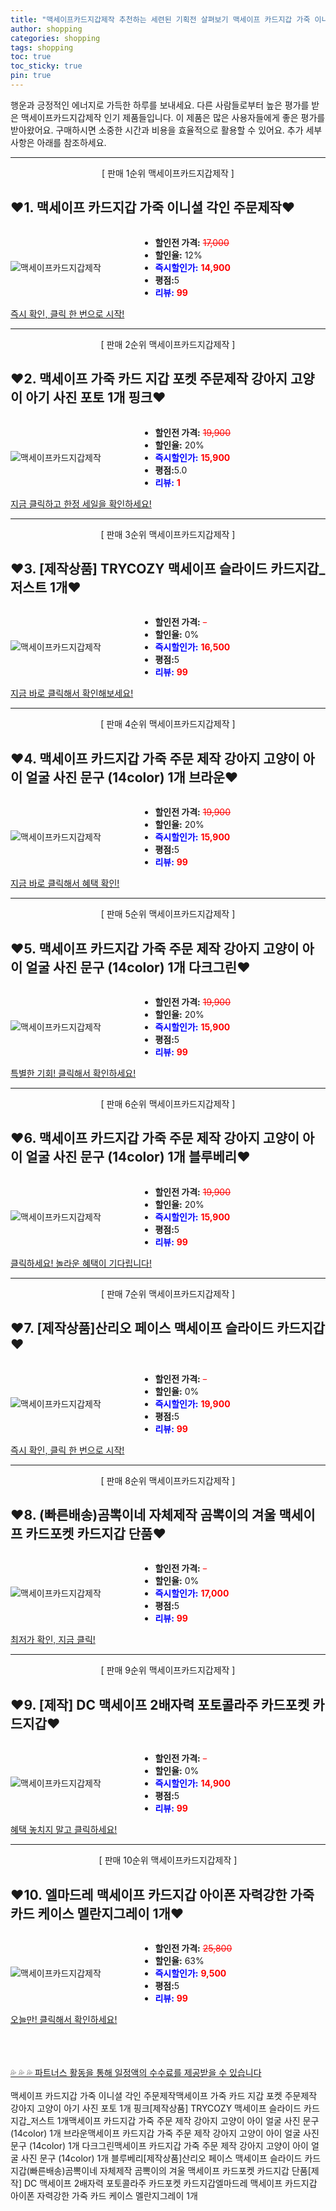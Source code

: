 ```yaml
---
title: "맥세이프카드지갑제작 추천하는 세련된 기획전 살펴보기 맥세이프 카드지갑 가죽 이니셜 각인"
author: shopping
categories: shopping
tags: shopping
toc: true
toc_sticky: true
pin: true
---
```

행운과 긍정적인 에너지로 가득한 하루를 보내세요. 다른 사람들로부터 높은 평가를 받은 맥세이프카드지갑제작 인기 제품들입니다. 이 제품은 많은 사용자들에게 좋은 평가를 받아왔어요. 구매하시면 소중한 시간과 비용을 효율적으로 활용할 수 있어요. 추가 세부 사항은 아래를 참조하세요.

---
<p class="toplist" style="margin: 0 auto; display: block; width: fit-content;">[ 판매 1순위 맥세이프카드지갑제작 ]</p>

<h2><strong>❤️1. 맥세이프 카드지갑 가죽 이니셜 각인 주문제작❤️</strong></h2>

<div style="display: flex; align-items: center;">
    <div style="flex: 0.4;">
        <img src="https://thumbnail10.coupangcdn.com/thumbnails/remote/230x230ex/image/vendor_inventory/dab2/16bc8085b90f71d7a93fc958c8818d83f1435549cfe8b850aff192a4c6da.jpg" alt="맥세이프카드지갑제작" style="max-width: 100%;">
    </div>
    <div style="flex: 0.6; margin-left: 10px;">
        <ul>
            <li><strong>할인전 가격:</strong> <del style="color: red;">17,000</del></li>
            <li><strong>할인율:</strong> 12%</li>
            <li><span style='color:blue'><strong>즉시할인가:</strong></span> <span style='color:red'><strong>14,900</strong></span></li>
            <li><strong>평점:</strong>5</li>
            <li><span style='color:blue'><strong>리뷰:</strong></span> <span style='color:red'><strong>99</strong></span></li>
        </ul>
    </div>
</div>
<div class="center">
    <a href="https://William4Davisa.github.io?lptag=AF9450613&subid=githubio&pageKey=8135101919&traceid=V0-153&itemId=23107618348&vendorItemId=90140892884" class="myButton">
        즉시 확인, 클릭 한 번으로 시작!
    </a>
</div>


---
<p class="toplist" style="margin: 0 auto; display: block; width: fit-content;">[ 판매 2순위 맥세이프카드지갑제작 ]</p>

<h2><strong>❤️2. 맥세이프 가죽 카드 지갑 포켓 주문제작 강아지 고양이 아기 사진 포토 1개 핑크❤️</strong></h2>

<div style="display: flex; align-items: center;">
    <div style="flex: 0.4;">
        <img src="https://thumbnail7.coupangcdn.com/thumbnails/remote/230x230ex/image/vendor_inventory/7b53/6c74720aeeba138ff1e3e87c3d83c144ac7e58a741a5ddf6b0ce6b5a7cd5.jpg" alt="맥세이프카드지갑제작" style="max-width: 100%;">
    </div>
    <div style="flex: 0.6; margin-left: 10px;">
        <ul>
            <li><strong>할인전 가격:</strong> <del style="color: red;">19,900</del></li>
            <li><strong>할인율:</strong> 20%</li>
            <li><span style='color:blue'><strong>즉시할인가:</strong></span> <span style='color:red'><strong>15,900</strong></span></li>
            <li><strong>평점:</strong>5.0</li>
            <li><span style='color:blue'><strong>리뷰:</strong></span> <span style='color:red'><strong>1</strong></span></li>
        </ul>
    </div>
</div>
<div class="center">
    <a href="https://William4Davisa.github.io?lptag=AF9450613&subid=githubio&pageKey=8087706865&traceid=V0-153&itemId=22830559103&vendorItemId=89865327114" class="myButton">
        지금 클릭하고 한정 세일을 확인하세요!
    </a>
</div>


---
<p class="toplist" style="margin: 0 auto; display: block; width: fit-content;">[ 판매 3순위 맥세이프카드지갑제작 ]</p>

<h2><strong>❤️3. [제작상품] TRYCOZY 맥세이프 슬라이드 카드지갑_저스트 1개❤️</strong></h2>

<div style="display: flex; align-items: center;">
    <div style="flex: 0.4;">
        <img src="https://thumbnail9.coupangcdn.com/thumbnails/remote/230x230ex/image/vendor_inventory/4a79/7835cfd9de4f478fea14fd4a87d181b0b26f74c10541afbf8c3b20892e3f.jpg" alt="맥세이프카드지갑제작" style="max-width: 100%;">
    </div>
    <div style="flex: 0.6; margin-left: 10px;">
        <ul>
            <li><strong>할인전 가격:</strong> <del style="color: red;">-</del></li>
            <li><strong>할인율:</strong> 0%</li>
            <li><span style='color:blue'><strong>즉시할인가:</strong></span> <span style='color:red'><strong>16,500</strong></span></li>
            <li><strong>평점:</strong>5</li>
            <li><span style='color:blue'><strong>리뷰:</strong></span> <span style='color:red'><strong>99</strong></span></li>
        </ul>
    </div>
</div>
<div class="center">
    <a href="https://William4Davisa.github.io?lptag=AF9450613&subid=githubio&pageKey=8133026593&traceid=V0-153&itemId=23099114986&vendorItemId=90443774874" class="myButton">
        지금 바로 클릭해서 확인해보세요!
    </a>
</div>


---
<p class="toplist" style="margin: 0 auto; display: block; width: fit-content;">[ 판매 4순위 맥세이프카드지갑제작 ]</p>

<h2><strong>❤️4. 맥세이프 카드지갑 가죽 주문 제작 강아지 고양이 아이 얼굴 사진 문구 (14color) 1개 브라운❤️</strong></h2>

<div style="display: flex; align-items: center;">
    <div style="flex: 0.4;">
        <img src="https://thumbnail10.coupangcdn.com/thumbnails/remote/230x230ex/image/vendor_inventory/8d74/a73fda2a35b7100b8b2a375ffca5e6dd59944865538a11a3758759e676f7.png" alt="맥세이프카드지갑제작" style="max-width: 100%;">
    </div>
    <div style="flex: 0.6; margin-left: 10px;">
        <ul>
            <li><strong>할인전 가격:</strong> <del style="color: red;">19,900</del></li>
            <li><strong>할인율:</strong> 20%</li>
            <li><span style='color:blue'><strong>즉시할인가:</strong></span> <span style='color:red'><strong>15,900</strong></span></li>
            <li><strong>평점:</strong>5</li>
            <li><span style='color:blue'><strong>리뷰:</strong></span> <span style='color:red'><strong>99</strong></span></li>
        </ul>
    </div>
</div>
<div class="center">
    <a href="https://William4Davisa.github.io?lptag=AF9450613&subid=githubio&pageKey=8087466319&traceid=V0-153&itemId=22829694865&vendorItemId=89864476007" class="myButton">
        지금 바로 클릭해서 혜택 확인!
    </a>
</div>


---
<p class="toplist" style="margin: 0 auto; display: block; width: fit-content;">[ 판매 5순위 맥세이프카드지갑제작 ]</p>

<h2><strong>❤️5. 맥세이프 카드지갑 가죽 주문 제작 강아지 고양이 아이 얼굴 사진 문구 (14color) 1개 다크그린❤️</strong></h2>

<div style="display: flex; align-items: center;">
    <div style="flex: 0.4;">
        <img src="https://thumbnail10.coupangcdn.com/thumbnails/remote/230x230ex/image/vendor_inventory/8d74/a73fda2a35b7100b8b2a375ffca5e6dd59944865538a11a3758759e676f7.png" alt="맥세이프카드지갑제작" style="max-width: 100%;">
    </div>
    <div style="flex: 0.6; margin-left: 10px;">
        <ul>
            <li><strong>할인전 가격:</strong> <del style="color: red;">19,900</del></li>
            <li><strong>할인율:</strong> 20%</li>
            <li><span style='color:blue'><strong>즉시할인가:</strong></span> <span style='color:red'><strong>15,900</strong></span></li>
            <li><strong>평점:</strong>5</li>
            <li><span style='color:blue'><strong>리뷰:</strong></span> <span style='color:red'><strong>99</strong></span></li>
        </ul>
    </div>
</div>
<div class="center">
    <a href="https://William4Davisa.github.io?lptag=AF9450613&subid=githubio&pageKey=8087466319&traceid=V0-153&itemId=22829694862&vendorItemId=89864475997" class="myButton">
        특별한 기회! 클릭해서 확인하세요!
    </a>
</div>


---
<p class="toplist" style="margin: 0 auto; display: block; width: fit-content;">[ 판매 6순위 맥세이프카드지갑제작 ]</p>

<h2><strong>❤️6. 맥세이프 카드지갑 가죽 주문 제작 강아지 고양이 아이 얼굴 사진 문구 (14color) 1개 블루베리❤️</strong></h2>

<div style="display: flex; align-items: center;">
    <div style="flex: 0.4;">
        <img src="https://thumbnail10.coupangcdn.com/thumbnails/remote/230x230ex/image/vendor_inventory/8d74/a73fda2a35b7100b8b2a375ffca5e6dd59944865538a11a3758759e676f7.png" alt="맥세이프카드지갑제작" style="max-width: 100%;">
    </div>
    <div style="flex: 0.6; margin-left: 10px;">
        <ul>
            <li><strong>할인전 가격:</strong> <del style="color: red;">19,900</del></li>
            <li><strong>할인율:</strong> 20%</li>
            <li><span style='color:blue'><strong>즉시할인가:</strong></span> <span style='color:red'><strong>15,900</strong></span></li>
            <li><strong>평점:</strong>5</li>
            <li><span style='color:blue'><strong>리뷰:</strong></span> <span style='color:red'><strong>99</strong></span></li>
        </ul>
    </div>
</div>
<div class="center">
    <a href="https://William4Davisa.github.io?lptag=AF9450613&subid=githubio&pageKey=8087466319&traceid=V0-153&itemId=22829694841&vendorItemId=89864475930" class="myButton">
        클릭하세요! 놀라운 혜택이 기다립니다!
    </a>
</div>


---
<p class="toplist" style="margin: 0 auto; display: block; width: fit-content;">[ 판매 7순위 맥세이프카드지갑제작 ]</p>

<h2><strong>❤️7. [제작상품]산리오 페이스 맥세이프 슬라이드 카드지갑❤️</strong></h2>

<div style="display: flex; align-items: center;">
    <div style="flex: 0.4;">
        <img src="https://thumbnail7.coupangcdn.com/thumbnails/remote/230x230ex/image/vendor_inventory/d53a/19e321a2a468beea68d7a9d3c992b94a02a6a613187793f4b35f0d08f696.jpg" alt="맥세이프카드지갑제작" style="max-width: 100%;">
    </div>
    <div style="flex: 0.6; margin-left: 10px;">
        <ul>
            <li><strong>할인전 가격:</strong> <del style="color: red;">-</del></li>
            <li><strong>할인율:</strong> 0%</li>
            <li><span style='color:blue'><strong>즉시할인가:</strong></span> <span style='color:red'><strong>19,900</strong></span></li>
            <li><strong>평점:</strong>5</li>
            <li><span style='color:blue'><strong>리뷰:</strong></span> <span style='color:red'><strong>99</strong></span></li>
        </ul>
    </div>
</div>
<div class="center">
    <a href="https://William4Davisa.github.io?lptag=AF9450613&subid=githubio&pageKey=8068081982&traceid=V0-153&itemId=22698796717&vendorItemId=89734446416" class="myButton">
        즉시 확인, 클릭 한 번으로 시작!
    </a>
</div>


---
<p class="toplist" style="margin: 0 auto; display: block; width: fit-content;">[ 판매 8순위 맥세이프카드지갑제작 ]</p>

<h2><strong>❤️8. (빠른배송)곰뽁이네 자체제작 곰뽁이의 겨울 맥세이프 카드포켓 카드지갑 단품❤️</strong></h2>

<div style="display: flex; align-items: center;">
    <div style="flex: 0.4;">
        <img src="https://thumbnail7.coupangcdn.com/thumbnails/remote/230x230ex/image/vendor_inventory/4c03/6992f55d5a7a2d91480c995d4dc72fb8e488ae1993b60069fd8a89228ee5.jpeg" alt="맥세이프카드지갑제작" style="max-width: 100%;">
    </div>
    <div style="flex: 0.6; margin-left: 10px;">
        <ul>
            <li><strong>할인전 가격:</strong> <del style="color: red;">-</del></li>
            <li><strong>할인율:</strong> 0%</li>
            <li><span style='color:blue'><strong>즉시할인가:</strong></span> <span style='color:red'><strong>17,000</strong></span></li>
            <li><strong>평점:</strong>5</li>
            <li><span style='color:blue'><strong>리뷰:</strong></span> <span style='color:red'><strong>99</strong></span></li>
        </ul>
    </div>
</div>
<div class="center">
    <a href="https://William4Davisa.github.io?lptag=AF9450613&subid=githubio&pageKey=8051260028&traceid=V0-153&itemId=22582417851&vendorItemId=89624183802" class="myButton">
        최저가 확인, 지금 클릭!
    </a>
</div>


---
<p class="toplist" style="margin: 0 auto; display: block; width: fit-content;">[ 판매 9순위 맥세이프카드지갑제작 ]</p>

<h2><strong>❤️9. [제작] DC 맥세이프 2배자력 포토콜라주 카드포켓 카드지갑❤️</strong></h2>

<div style="display: flex; align-items: center;">
    <div style="flex: 0.4;">
        <img src="https://thumbnail7.coupangcdn.com/thumbnails/remote/230x230ex/image/vendor_inventory/cd24/45e3929f45ec921409e4d573349968d2851d3590568a6e19b2a0a3e3d240.jpeg" alt="맥세이프카드지갑제작" style="max-width: 100%;">
    </div>
    <div style="flex: 0.6; margin-left: 10px;">
        <ul>
            <li><strong>할인전 가격:</strong> <del style="color: red;">-</del></li>
            <li><strong>할인율:</strong> 0%</li>
            <li><span style='color:blue'><strong>즉시할인가:</strong></span> <span style='color:red'><strong>14,900</strong></span></li>
            <li><strong>평점:</strong>5</li>
            <li><span style='color:blue'><strong>리뷰:</strong></span> <span style='color:red'><strong>99</strong></span></li>
        </ul>
    </div>
</div>
<div class="center">
    <a href="https://William4Davisa.github.io?lptag=AF9450613&subid=githubio&pageKey=7781090593&traceid=V0-153&itemId=21030524238&vendorItemId=88093431871" class="myButton">
        혜택 놓치지 말고 클릭하세요!
    </a>
</div>


---
<p class="toplist" style="margin: 0 auto; display: block; width: fit-content;">[ 판매 10순위 맥세이프카드지갑제작 ]</p>

<h2><strong>❤️10. 엘마드레 맥세이프 카드지갑 아이폰 자력강한 가죽 카드 케이스 멜란지그레이 1개❤️</strong></h2>

<div style="display: flex; align-items: center;">
    <div style="flex: 0.4;">
        <img src="https://thumbnail8.coupangcdn.com/thumbnails/remote/230x230ex/image/vendor_inventory/b65f/947b1509e0103cb4926412ad5140fa6728ffa5eb4a32bbe6658e6ac10a91.jpg" alt="맥세이프카드지갑제작" style="max-width: 100%;">
    </div>
    <div style="flex: 0.6; margin-left: 10px;">
        <ul>
            <li><strong>할인전 가격:</strong> <del style="color: red;">25,800</del></li>
            <li><strong>할인율:</strong> 63%</li>
            <li><span style='color:blue'><strong>즉시할인가:</strong></span> <span style='color:red'><strong>9,500</strong></span></li>
            <li><strong>평점:</strong>5</li>
            <li><span style='color:blue'><strong>리뷰:</strong></span> <span style='color:red'><strong>99</strong></span></li>
        </ul>
    </div>
</div>
<div class="center">
    <a href="https://William4Davisa.github.io?lptag=AF9450613&subid=githubio&pageKey=8223003133&traceid=V0-153&itemId=23640615360&vendorItemId=90677139206" class="myButton">
        오늘만! 클릭해서 확인하세요!
    </a>
</div>

<br><br><br>[💦 💦 💦 파트너스 활동을 통해 일정액의 수수료를 제공받을 수 있습니다](https://link.coupang.com/a/bcpT2c)<br><br>맥세이프 카드지갑 가죽 이니셜 각인 주문제작맥세이프 가죽 카드 지갑 포켓 주문제작 강아지 고양이 아기 사진 포토 1개 핑크[제작상품] TRYCOZY 맥세이프 슬라이드 카드지갑_저스트 1개맥세이프 카드지갑 가죽 주문 제작 강아지 고양이 아이 얼굴 사진 문구 (14color) 1개 브라운맥세이프 카드지갑 가죽 주문 제작 강아지 고양이 아이 얼굴 사진 문구 (14color) 1개 다크그린맥세이프 카드지갑 가죽 주문 제작 강아지 고양이 아이 얼굴 사진 문구 (14color) 1개 블루베리[제작상품]산리오 페이스 맥세이프 슬라이드 카드지갑(빠른배송)곰뽁이네 자체제작 곰뽁이의 겨울 맥세이프 카드포켓 카드지갑 단품[제작] DC 맥세이프 2배자력 포토콜라주 카드포켓 카드지갑엘마드레 맥세이프 카드지갑 아이폰 자력강한 가죽 카드 케이스 멜란지그레이 1개